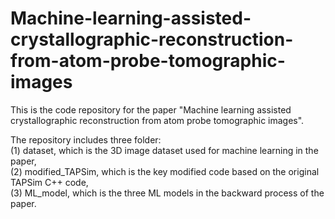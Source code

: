 # Machine-learning-assisted-crystallographic-reconstruction-from-atom-probe-tomographic-images

This is the code repository for the paper "Machine learning assisted crystallographic reconstruction from atom probe tomographic images".<br>

The repository includes three folder:<br>
(1) dataset, which is the 3D image dataset used for machine learning in the paper,<br>
(2) modified_TAPSim, which is the key modified code based on the original TAPSim C++ code, <br>
(3) ML_model, which is the three ML models in the backward process of the paper.<br>
